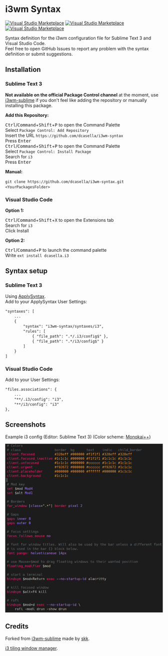 # i3wm Syntax

[![Visual Studio Marketplace](https://img.shields.io/vscode-marketplace/v/dcasella.i3.svg?style=flat-square)](https://marketplace.visualstudio.com/items?itemName=dcasella.i3)
[![Visual Studio Marketplace](https://img.shields.io/vscode-marketplace/d/dcasella.i3.svg?style=flat-square)](https://marketplace.visualstudio.com/items?itemName=dcasella.i3)
[![Visual Studio Marketplace](https://img.shields.io/vscode-marketplace/r/dcasella.i3.svg?style=flat-square)](https://marketplace.visualstudio.com/items?itemName=dcasella.i3)

Syntax definition for the i3wm configuration file for Sublime Text 3 and Visual Studio Code.  
Feel free to open GitHub Issues to report any problem with the syntax definition or submit suggestions.

## Installation

### Sublime Text 3

**Not available on the official Package Control channel** at the moment, use [i3wm-sublime](https://github.com/skk/i3wm-sublime) if you don't feel like adding the repository or manually installing this package.

**Add this Repository:**

<kbd>Ctrl</kbd>/<kbd>Command</kbd>+<kbd>Shift</kbd>+<kbd>P</kbd> to open the Command Palette  
Select `Package Control: Add Repository`  
Insert the URL `https://github.com/dcasella/i3wm-syntax`  
Press <kbd>Enter</kbd>  
<kbd>Ctrl</kbd>/<kbd>Command</kbd>+<kbd>Shift</kbd>+<kbd>P</kbd> to open the Command Palette  
Select `Package Control: Install Package`  
Search for `i3`  
Press <kbd>Enter</kbd>

**Manual:**

`git clone https://github.com/dcasella/i3wm-syntax.git <YourPackagesFolder>`

### Visual Studio Code

**Option 1:**

<kbd>Ctrl</kbd>/<kbd>Command</kbd>+<kbd>Shift</kbd>+<kbd>X</kbd> to open the Extensions tab  
Search for `i3`  
Click Install

**Option 2:**

<kbd>Ctrl</kbd>/<kbd>Command</kbd>+<kbd>P</kbd> to launch the command palette  
Write `ext install dcasella.i3`

## Syntax setup

### Sublime Text 3

Using [ApplySyntax](https://packagecontrol.io/packages/ApplySyntax).  
Add to your ApplySyntax User Settings:

```
"syntaxes": [
    ...
    {
        "syntax": "i3wm-syntax/syntaxes/i3",
        "rules": [
            { "file_path": ".*/.i3/config$" },
            { "file_path": ".*/i3/config$" }
        ]
    }
]
```

### Visual Studio Code

Add to your User Settings:

```
"files.associations": {
    ...
    "**/.i3/config": "i3",
    "**/i3/config": "i3"
},
```

## Screenshots

Example i3 config (Editor: Sublime Text 3) (Color scheme: [Monokai++](https://github.com/dcasella/monokai-plusplus))

![ST3 Screenshot](screenshotst3.png)

## Credits

Forked from [i3wm-sublime](https://github.com/skk/i3wm-sublime) made by [skk](https://github.com/skk).

[i3 tiling window manager](http://i3wm.org).
